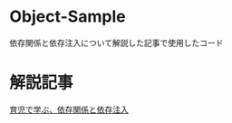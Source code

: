 # Object-Sample

依存関係と依存注入について解説した記事で使用したコード

# 解説記事

[育児で学ぶ、依存関係と依存注入](https://blog.hn-pgtech.com/2023-05-10/)
